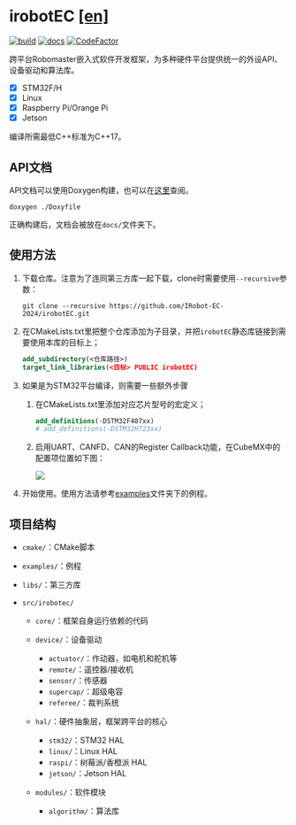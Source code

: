 # irobotEC [[en]](README_en.md)

[![build](https://github.com/IRobot-EC-2024/irobotEC/actions/workflows/build.yml/badge.svg)](https://github.com/IRobot-EC-2024/irobotEC/actions/workflows/build.yml)
[![docs](https://github.com/IRobot-EC-2024/irobotEC/actions/workflows/doxygen-gh-pages.yml/badge.svg)](https://github.com/IRobot-EC-2024/irobotEC/actions/workflows/doxygen-gh-pages.yml)
[![CodeFactor](https://www.codefactor.io/repository/github/irobot-ec-2024/irobotec/badge/develop)](https://www.codefactor.io/repository/github/irobot-ec-2024/irobotec/overview/develop)

跨平台Robomaster嵌入式软件开发框架，为多种硬件平台提供统一的外设API、设备驱动和算法库。

- [x] STM32F/H
- [x] Linux
- [x] Raspberry Pi/Orange Pi
- [x] Jetson

编译所需最低C++标准为C++17。

## API文档

API文档可以使用Doxygen构建，也可以在[这里](https://irobot-ec-2024.github.io/irobotEC/)查阅。

```shell
doxygen ./Doxyfile
```

正确构建后，文档会被放在`docs/`文件夹下。

## 使用方法

1. 下载仓库。注意为了连同第三方库一起下载，clone时需要使用`--recursive`参数：

    ```shell
    git clone --recursive https://github.com/IRobot-EC-2024/irobotEC.git
    ```

2. 在CMakeLists.txt里把整个仓库添加为子目录，并把`irobotEC`静态库链接到需要使用本库的目标上；

    ```cmake
    add_subdirectory(<仓库路径>)
    target_link_libraries(<目标> PUBLIC irobotEC)
    ```

3. 如果是为STM32平台编译，则需要一些额外步骤

    1. 在CMakeLists.txt里添加对应芯片型号的宏定义；

        ```cmake
        add_definitions(-DSTM32F407xx)
        # add_definitions(-DSTM32H723xx)
        ```

    2. 启用UART、CANFD、CAN的Register Callback功能，在CubeMX中的配置项位置如下图：

       ![](https://img.picui.cn/free/2024/06/25/6679bb2a8c77b.png)

4. 开始使用。使用方法请参考[examples](examples/)文件夹下的例程。

## 项目结构

- `cmake/`：CMake脚本

- `examples/`：例程

- `libs/`：第三方库

- `src/irobotec/`

    - `core/`：框架自身运行依赖的代码

    - `device/`：设备驱动
        - `actuator/`：作动器，如电机和舵机等
        - `remote/`：遥控器/接收机
        - `sensor/`：传感器
        - `supercap/`：超级电容
        - `referee/`：裁判系统

    - `hal/`：硬件抽象层，框架跨平台的核心
        - `stm32/`：STM32 HAL
        - `linux/`：Linux HAL
        - `raspi/`：树莓派/香橙派 HAL
        - `jetson/`：Jetson HAL

    - `modules/`：软件模块
        - `algorithm/`：算法库
